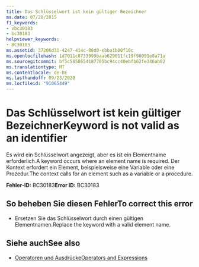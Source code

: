 ```yaml
---
title: Das Schlüsselwort ist kein gültiger Bezeichner
ms.date: 07/20/2015
f1_keywords:
- vbc30183
- bc30183
helpviewer_keywords:
- BC30183
ms.assetid: 37206d31-4247-414c-88d0-ebba1b00f10c
ms.openlocfilehash: 1d7011c8733999baab629011fc19f98091e8a71a
ms.sourcegitcommit: bf5c5850654187705bc94cc40ebfb62fe346ab02
ms.translationtype: MT
ms.contentlocale: de-DE
ms.lasthandoff: 09/23/2020
ms.locfileid: "91065449"
---
```

# <a name="keyword-is-not-valid-as-an-identifier"></a><span data-ttu-id="a0fee-102">Das Schlüsselwort ist kein gültiger Bezeichner</span><span class="sxs-lookup"><span data-stu-id="a0fee-102">Keyword is not valid as an identifier</span></span>

<span data-ttu-id="a0fee-103">Es wird ein Schlüsselwort angezeigt, aber es ist ein Elementname erforderlich.</span><span class="sxs-lookup"><span data-stu-id="a0fee-103">A keyword occurs where an element name is required.</span></span> <span data-ttu-id="a0fee-104">Der Kontext erfordert ein Element, beispielsweise eine Variable oder eine Prozedur.</span><span class="sxs-lookup"><span data-stu-id="a0fee-104">The context calls for an element such as a variable or a procedure.</span></span>  
  
 <span data-ttu-id="a0fee-105">**Fehler-ID:** BC30183</span><span class="sxs-lookup"><span data-stu-id="a0fee-105">**Error ID:** BC30183</span></span>  
  
## <a name="to-correct-this-error"></a><span data-ttu-id="a0fee-106">So beheben Sie diesen Fehler</span><span class="sxs-lookup"><span data-stu-id="a0fee-106">To correct this error</span></span>  
  
- <span data-ttu-id="a0fee-107">Ersetzen Sie das Schlüsselwort durch einen gültigen Elementnamen.</span><span class="sxs-lookup"><span data-stu-id="a0fee-107">Replace the keyword with a valid element name.</span></span>  
  
## <a name="see-also"></a><span data-ttu-id="a0fee-108">Siehe auch</span><span class="sxs-lookup"><span data-stu-id="a0fee-108">See also</span></span>

- [<span data-ttu-id="a0fee-109">Operatoren und Ausdrücke</span><span class="sxs-lookup"><span data-stu-id="a0fee-109">Operators and Expressions</span></span>](../programming-guide/language-features/operators-and-expressions/index.md)
